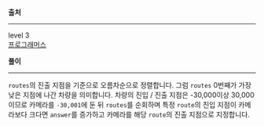**출처**<hr>
level 3   
[프로그래머스](https://programmers.co.kr/learn/courses/30/lessons/42884)
<br>

**풀이**<hr>

`routes`의 진출 지점을 기준으로 오름차순으로 정렬합니다. 그럼 `routes` 0번째가 가장 낮은 지점에 나간 차량을 의미합니다. 차량의 진입 / 진출 지점은 -30,000이상 30,000이므로 카메라를 `-30,001`에 둔 뒤 `routes`를 순회하며 특정 `route`의 진입 지점이 카메라보다 크다면 `answer`를 증가하고 카메라를 해당 `route`의 진출 지점으로 지정합니다.